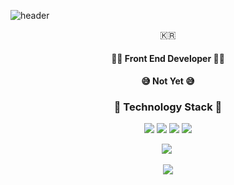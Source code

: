 ![header](https://capsule-render.vercel.app/api?type=soft&color=auto&height=150&section=header&text=YoonSangJoon&fontSize=70&animation=twinkling)

<p align="center">🇰🇷</p>

<h4 align="center">👨‍💻 Front End Developer 👨‍💻</center>

<h4 align="center">😅 Not Yet 😅</center>

<h3 align="center">🧰 Technology Stack 🧰</h3>
<p align="center">
  <img src="https://img.shields.io/badge/-HTML-red"/>
  <img src="https://img.shields.io/badge/-CSS-blue"/>
  <img src="https://img.shields.io/badge/-JavaScript-yellow"/>
  <img src="https://img.shields.io/badge/-Python-blue"/>
</p>

<p align="center">
  <a href="https://velog.io/@arthur"><img src="https://img.shields.io/badge/Tech%20Blog-11B48A?style=flat-square&logo=Vimeo&logoColor=white&link=https://velog.io/@arthur"/></a>&nbsp
</p>
<p align="center">
  <a href="https://hits.seeyoufarm.com"><img src="https://hits.seeyoufarm.com/api/count/incr/badge.svg?url=https%3A%2F%2Fgithub.com&count_bg=%23000000&title_bg=%239BA1FF&icon=&icon_color=%23C4C2E9&title=hits&edge_flat=true"/></a>
</p>
